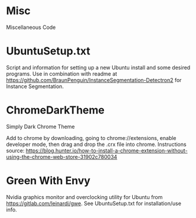 # Misc
Miscellaneous Code

# UbuntuSetup.txt
Script and information for setting up a new Ubuntu install and some desired programs. Use in combination with readme at https://github.com/BraunPenguin/InstanceSegmentation-Detectron2 for Instance Segmentation.

# ChromeDarkTheme
Simply Dark Chrome Theme

Add to chrome by downloading, going to chrome://extensions, enable developer mode, then drag and drop the .crx file into chrome. Instructions source: https://blog.hunter.io/how-to-install-a-chrome-extension-without-using-the-chrome-web-store-31902c780034


# Green With Envy
Nvidia graphics monitor and overclocking utility for Ubuntu from https://gitlab.com/leinardi/gwe. See UbuntuSetup.txt for installation/use info.
